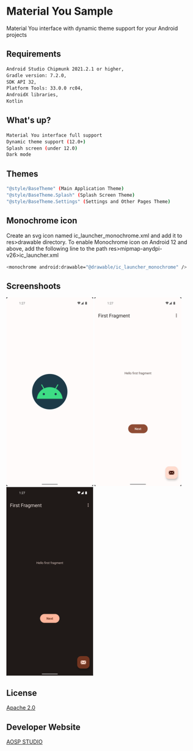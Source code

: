 # Material You Sample
Material You interface with dynamic theme support for your Android projects

## Requirements
```bash
Android Studio Chipmunk 2021.2.1 or higher,
Gradle version: 7.2.0,
SDK API 32,
Platform Tools: 33.0.0 rc04,
AndroidX libraries,
Kotlin
```

## What's up?
```bash
Material You interface full support
Dynamic theme support (12.0+)
Splash screen (under 12.0)
Dark mode
```

## Themes
```bash
"@style/BaseTheme" (Main Application Theme)
"@style/BaseTheme.Splash" (Splash Screen Theme)
"@style/BaseTheme.Settings" (Settings and Other Pages Theme)
```

## Monochrome icon
Create an svg icon named ic_launcher_monochrome.xml and add it to res>drawable directory.
To enable Monochrome icon on Android 12 and above, add the following line to the path res>mipmap-anydpi-v26>ic_launcher.xml

```bash
<monochrome android:drawable="@drawable/ic_launcher_monochrome" />
```

## Screenshoots
<img src="https://raw.githubusercontent.com/aospstudio/material-you-samples/main/screenshots/ss1.png" width="45%"></img> <img src="https://raw.githubusercontent.com/aospstudio/material-you-samples/main/screenshots/ss2.png" width="45%"></img> <img src="https://raw.githubusercontent.com/aospstudio/material-you-samples/main/screenshots/ss3.png" width="45%"></img>

## License
[Apache 2.0](https://github.com/aospstudio/material-you-samples/blob/main/LICENSE)

## Developer Website
[AOSP STUDIO](https://aospstudio.com)
